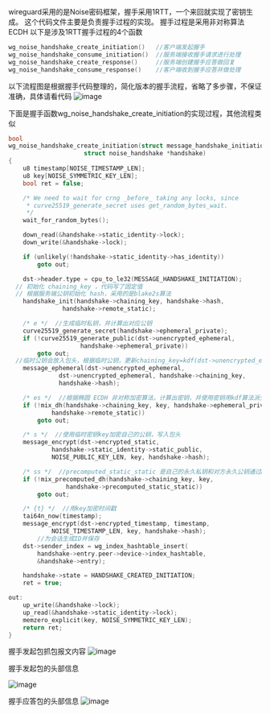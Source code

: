 
wireguard采用的是Noise密码框架，握手采用1RTT，一个来回就实现了密钥生成。
这个代码文件主要是负责握手过程的实现。
握手过程是采用非对称算法ECDH
以下是涉及1RTT握手过程的4个函数
```c
wg_noise_handshake_create_initiation()   //客户端发起握手
wg_noise_handshake_consume_initiation()  //服务端接收握手请求进行处理
wg_noise_handshake_create_response()     //服务端创建握手应答做回复
wg_noise_handshake_consume_response()    //客户端收到握手应答并做处理
```

以下流程图是根据握手代码整理的，简化版本的握手流程，省略了多步骤，不保证准确，具体请看代码
![image](https://github.com/mxmkeep/wireguard_code_reading_cn/assets/20048552/4e6fa18c-5d2e-4b00-a835-3b5cf80bee8b)


下面是握手函数wg_noise_handshake_create_initiation的实现过程，其他流程类似
```c
bool
wg_noise_handshake_create_initiation(struct message_handshake_initiation *dst,
				     struct noise_handshake *handshake)
{
	u8 timestamp[NOISE_TIMESTAMP_LEN];
	u8 key[NOISE_SYMMETRIC_KEY_LEN];
	bool ret = false;

	/* We need to wait for crng _before_ taking any locks, since
	 * curve25519_generate_secret uses get_random_bytes_wait.
	 */
	wait_for_random_bytes();

	down_read(&handshake->static_identity->lock);
	down_write(&handshake->lock);

	if (unlikely(!handshake->static_identity->has_identity))
		goto out;

	dst->header.type = cpu_to_le32(MESSAGE_HANDSHAKE_INITIATION);
  // 初始化 chaining_key ，代码写了固定值
  // 根据服务端公钥初始化 hash，采用的是blake2s算法
	handshake_init(handshake->chaining_key, handshake->hash,
		       handshake->remote_static);

	/* e */  //生成临时私钥，并计算出对应公钥
	curve25519_generate_secret(handshake->ephemeral_private);
	if (!curve25519_generate_public(dst->unencrypted_ephemeral,
					handshake->ephemeral_private))
		goto out;
  //临时公钥会放入包头，根据临时公钥，更新chaining_key=kdf(dst->unencrypted_ephemeral) 和 hash
	message_ephemeral(dst->unencrypted_ephemeral,
			  dst->unencrypted_ephemeral, handshake->chaining_key,
			  handshake->hash);

	/* es */  //根据椭圆 ECDH 非对称加密算法，计算出密钥，并使用密钥用kdf算法派生出chaining_key 和 临时加密用的密钥key
	if (!mix_dh(handshake->chaining_key, key, handshake->ephemeral_private,
		    handshake->remote_static))
		goto out;

	/* s */  //使用临时密钥key加密自己的公钥，写入包头
	message_encrypt(dst->encrypted_static,
			handshake->static_identity->static_public,
			NOISE_PUBLIC_KEY_LEN, key, handshake->hash);

	/* ss */  //precomputed_static_static 是自己的永久私钥和对方永久公钥通过DH算法计算出来的，双方一致，用这个继续更新chaining_key和key
	if (!mix_precomputed_dh(handshake->chaining_key, key,
				handshake->precomputed_static_static))
		goto out;

	/* {t} */  //用key加密时间戳
	tai64n_now(timestamp);
	message_encrypt(dst->encrypted_timestamp, timestamp,
			NOISE_TIMESTAMP_LEN, key, handshake->hash);
        //为会话生成ID并保存
	dst->sender_index = wg_index_hashtable_insert(
		handshake->entry.peer->device->index_hashtable,
		&handshake->entry);

	handshake->state = HANDSHAKE_CREATED_INITIATION;
	ret = true;

out:
	up_write(&handshake->lock);
	up_read(&handshake->static_identity->lock);
	memzero_explicit(key, NOISE_SYMMETRIC_KEY_LEN);
	return ret;
}
```
握手发起包抓包报文内容
![image](https://github.com/mxmkeep/wireguard_code_reading_cn/assets/20048552/3e46aa10-6dee-473f-8bc3-f1b5eaf444f1)

握手发起包的头部信息

![image](https://github.com/mxmkeep/wireguard_code_reading_cn/assets/20048552/c80b9fa2-1bda-4465-b40a-a92bb55b87c6)

握手应答包的头部信息
![image](https://github.com/mxmkeep/wireguard_code_studying_notes_cn/assets/20048552/ae218a12-405e-4c24-a272-2a9c8aa3c633)




